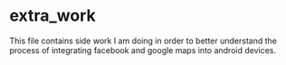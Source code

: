 extra_work
==========
This file contains side work I am doing in order to better understand the process of integrating facebook and google maps into android devices.
